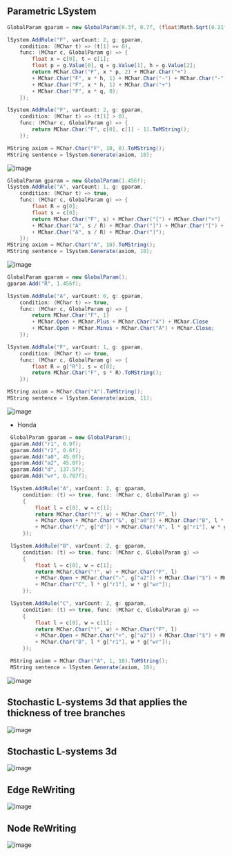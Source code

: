 
## Parametric LSystem

```C#
GlobalParam gparam = new GlobalParam(0.3f, 0.7f, (float)Math.Sqrt(0.21f));

lSystem.AddRule("F", varCount: 2, g: gparam,
    condition: (MChar t) => (t[1] == 0),
    func: (MChar c, GlobalParam g) => {
        float x = c[0], t = c[1];
        float p = g.Value[0], q = g.Value[1], h = g.Value[2];
        return MChar.Char("F", x * p, 2) + MChar.Char("+")
        + MChar.Char("F", x * h, 1) + MChar.Char("-") + MChar.Char("-")
        + MChar.Char("F", x * h, 1) + MChar.Char("+")
        + MChar.Char("F", x * q, 0);
    });

lSystem.AddRule("F", varCount: 2, g: gparam, 
    condition: (MChar t) => (t[1] > 0),
    func: (MChar c, GlobalParam g) => {
        return MChar.Char("F", c[0], c[1] - 1).ToMString();
    });

MString axiom = MChar.Char("F", 10, 0).ToMString();
MString sentence = lSystem.Generate(axiom, 10);
```
![image](https://github.com/mekjh12/LSystem-Parametric/assets/122244587/14c0a22f-3a6a-4dd7-8e65-cb7801e2eb4a)

```C#
GlobalParam gparam = new GlobalParam(1.456f);
lSystem.AddRule("A", varCount: 1, g: gparam,
    condition: (MChar t) => true,
    func: (MChar c, GlobalParam g) => {
        float R = g[0];
        float s = c[0];
        return MChar.Char("F", s) + MChar.Char("[") + MChar.Char("+")
        + MChar.Char("A", s / R) + MChar.Char("]") + MChar.Char("[") + MChar.Char("-")
        + MChar.Char("A", s / R) + MChar.Char("]");
    });
MString axiom = MChar.Char("A", 10).ToMString();
MString sentence = lSystem.Generate(axiom, 10);
```
![image](https://github.com/mekjh12/LSystem-Parametric/assets/122244587/367a1d2b-a77f-41d2-a84d-c1a978efa01a)

```c#
GlobalParam gparam = new GlobalParam();
gparam.Add("R", 1.456f);

lSystem.AddRule("A", varCount: 0, g: gparam,
    condition: (MChar t) => true,
    func: (MChar c, GlobalParam g) => {
        return MChar.Char("F", 1) 
        + MChar.Open + MChar.Plus + MChar.Char("A") + MChar.Close 
        + MChar.Open + MChar.Minus + MChar.Char("A") + MChar.Close;
    });

lSystem.AddRule("F", varCount: 1, g: gparam,
    condition: (MChar t) => true,
    func: (MChar c, GlobalParam g) => {
        float R = g["R"], s = c[0];
        return MChar.Char("F", s * R).ToMString();
    });

MString axiom = MChar.Char("A").ToMString();
MString sentence = lSystem.Generate(axiom, 11);
```
![image](https://github.com/mekjh12/LSystem-Parametric/assets/122244587/d5955f49-bece-4ed1-92a9-d2df1f052569)

* Honda
```c#
 GlobalParam gparam = new GlobalParam();
 gparam.Add("r1", 0.9f);
 gparam.Add("r2", 0.6f);
 gparam.Add("a0", 45.0f);
 gparam.Add("a2", 45.0f);
 gparam.Add("d", 137.5f);
 gparam.Add("wr", 0.707f);

 lSystem.AddRule("A", varCount: 2, g: gparam,
     condition: (t) => true, func: (MChar c, GlobalParam g) =>
     { 
         float l = c[0], w = c[1];
         return MChar.Char("!", w) + MChar.Char("F", l)
         + MChar.Open + MChar.Char("&", g["a0"]) + MChar.Char("B", l * g["r2"], w * g["wr"]) + MChar.Close
         + MChar.Char("/", g["d"]) + MChar.Char("A", l * g["r1"], w * g["wr"]);
     });

 lSystem.AddRule("B", varCount: 2, g: gparam,
     condition: (t) => true, func: (MChar c, GlobalParam g) =>
     {
         float l = c[0], w = c[1];
         return MChar.Char("!", w) + MChar.Char("F", l)
         + MChar.Open + MChar.Char("-", g["a2"]) + MChar.Char("$") + MChar.Char("C", l * g["r2"], w * g["wr"]) + MChar.Close
         + MChar.Char("C", l * g["r1"], w * g["wr"]);
     });

 lSystem.AddRule("C", varCount: 2, g: gparam,
     condition: (t) => true, func: (MChar c, GlobalParam g) =>
     {
         float l = c[0], w = c[1];
         return MChar.Char("!", w) + MChar.Char("F", l)
         + MChar.Open + MChar.Char("+", g["a2"]) + MChar.Char("$") + MChar.Char("B", l * g["r2"], w * g["wr"]) + MChar.Close
         + MChar.Char("B", l * g["r1"], w * g["wr"]);
     });

 MString axiom = MChar.Char("A", 1, 10).ToMString();
 MString sentence = lSystem.Generate(axiom, 10);
```
![image](https://github.com/mekjh12/LSystem-Parametric/assets/122244587/171c36cc-ef93-4bf3-b377-e0c73f30bc40)


## Stochastic L-systems 3d that applies the thickness of tree branches

![image](https://github.com/mekjh12/LSystem-Stochastic/assets/122244587/15855fb1-b79b-43c2-b2cf-ab6c8c09eb1d)

## Stochastic L-systems 3d

![image](https://github.com/mekjh12/LSystem/assets/122244587/a21dbfcd-bd57-49bc-8867-411d06a68891)

## Edge ReWriting

![image](https://github.com/mekjh12/LSystem/assets/122244587/4d599def-9a53-4d15-952e-0a3c5916779c)

## Node ReWriting

![image](https://github.com/mekjh12/LSystem/assets/122244587/84b6572d-2454-4a52-bba2-6b6c452440cc)
